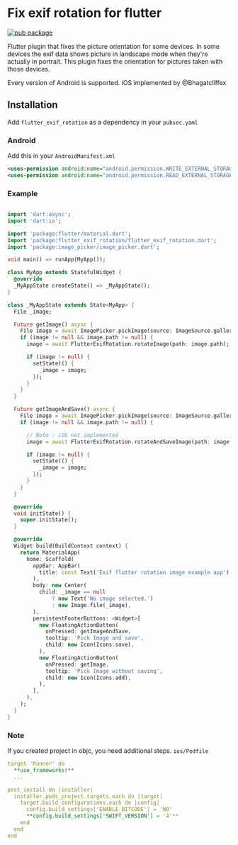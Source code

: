 # Fix exif rotation for flutter

[![pub package](https://img.shields.io/pub/v/flutter_exif_rotation.svg)](https://pub.dartlang.org/packages/flutter_exif_rotation)

Flutter plugin that fixes the picture orientation for some devices.
In some devices the exif data shows picture in landscape mode when they're actually in portrait. 
This plugin fixes the orientation for pictures taken with those devices.

Every version of Android is supported.
iOS implemented by @Bhagatcliffex 


## Installation

Add `flutter_exif_rotation` as a dependency in your `pubsec.yaml`

### Android

Add this in your `AndroidManifest.xml`

```xml
<uses-permission android:name="android.permission.WRITE_EXTERNAL_STORAGE"/>
<uses-permission android:name="android.permission.READ_EXTERNAL_STORAGE"/>
```

### Example

```dart

import 'dart:async';
import 'dart:io';

import 'package:flutter/material.dart';
import 'package:flutter_exif_rotation/flutter_exif_rotation.dart';
import 'package:image_picker/image_picker.dart';

void main() => runApp(MyApp());

class MyApp extends StatefulWidget {
  @override
  _MyAppState createState() => _MyAppState();
}

class _MyAppState extends State<MyApp> {
  File _image;

  Future getImage() async {
    File image = await ImagePicker.pickImage(source: ImageSource.gallery);
    if (image != null && image.path != null) {
      image = await FlutterExifRotation.rotateImage(path: image.path);

      if (image != null) {
        setState(() {
          _image = image;
        });
      }
    }
  }

  Future getImageAndSave() async {
    File image = await ImagePicker.pickImage(source: ImageSource.gallery);
    if (image != null && image.path != null) {

      // Note : iOS not implemented
      image = await FlutterExifRotation.rotateAndSaveImage(path: image.path);

      if (image != null) {
        setState(() {
          _image = image;
        });
      }
    }
  }

  @override
  void initState() {
    super.initState();
  }

  @override
  Widget build(BuildContext context) {
    return MaterialApp(
      home: Scaffold(
        appBar: AppBar(
          title: const Text('Exif flutter rotation image example app'),
        ),
        body: new Center(
          child: _image == null
              ? new Text('No image selected.')
              : new Image.file(_image),
        ),
        persistentFooterButtons: <Widget>[
          new FloatingActionButton(
            onPressed: getImageAndSave,
            tooltip: 'Pick Image and save',
            child: new Icon(Icons.save),
          ),
          new FloatingActionButton(
            onPressed: getImage,
            tooltip: 'Pick Image without saving',
            child: new Icon(Icons.add),
          ),
        ],
      ),
    );
  }
}

```
### Note

If you created project in objc, you need additional steps.
`ios/Podfile`

```yaml
target 'Runner' do
  **use_frameworks!**
  ...

post_install do |installer|
  installer.pods_project.targets.each do |target|
    target.build_configurations.each do |config|
      config.build_settings['ENABLE_BITCODE'] = 'NO'
      **config.build_settings['SWIFT_VERSION'] = '4'**
    end
  end
end
```